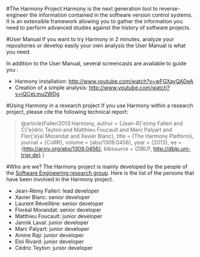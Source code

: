 #The Harmony Project
Harmony is the next generation tool to reverse-engineer the information contained in the software version control systems. It is an extensible framework allowing you to gather the information you need to perform advanced studies against the history of software projects.

#User Manual
If you want to try Harmony in 2 minutes, analyze your repositories or develop easily your own analysis the User Manual is what you need.

In addition to the User Manual, several screencasts are available to guide you :

- Harmony installation: http://www.youtube.com/watch?v=wFGXayQADeA
- Creation of a simple analysis: http://www.youtube.com/watch?v=iQCeLmu2WDg

#Using Harmony in a research project
If you use Harmony within a research project, please cite the following technical report:

>@article{Falleri2013:Harmony,
  author    = {Jean-R{\'e}my Falleri and
               C{\'e}dric Teyton and
               Matthieu Foucault and
               Marc Palyart and
               Flor{\'e}al Morandat and
               Xavier Blanc},
  title     = {The Harmony Platform},
  journal   = {CoRR},
  volume    = {abs/1309.0456},
  year      = {2013},
  ee        = {http://arxiv.org/abs/1309.0456},
  bibsource = {DBLP, http://dblp.uni-trier.de}
}

#Who are we?
The Harmony project is mainly developed by the people of the [Software Engineering research group](http://se.labri.fr/). Here is the list of the persons that have been involved in the Harmony project.

- Jean-Rémy Falleri: lead developer
- Xavier Blanc: senior developer
- Laurent Réveillère: senior developer
- Floréal Morandat: senior developer
- Matthieu Foucault: junior developer
- Jannik Laval: junior developer
- Marc Palyart: junior developer
- Amine Raji: junior developer
- Eloi Rivard: junior developer
- Cédric Teyton: junior developer

